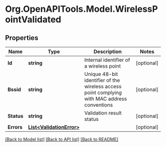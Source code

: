 
# Org.OpenAPITools.Model.WirelessPointValidated

## Properties

Name | Type | Description | Notes
------------ | ------------- | ------------- | -------------
**Id** | **string** | Internal identifier of a wireless point | [optional] 
**Bssid** | **string** | Unique 48-bit identifier of the wireless access point complying with MAC address conventions | [optional] 
**Status** | **string** | Validation result status | [optional] 
**Errors** | [**List&lt;ValidationError&gt;**](ValidationError.md) |  | [optional] 

[[Back to Model list]](../README.md#documentation-for-models)
[[Back to API list]](../README.md#documentation-for-api-endpoints)
[[Back to README]](../README.md)


